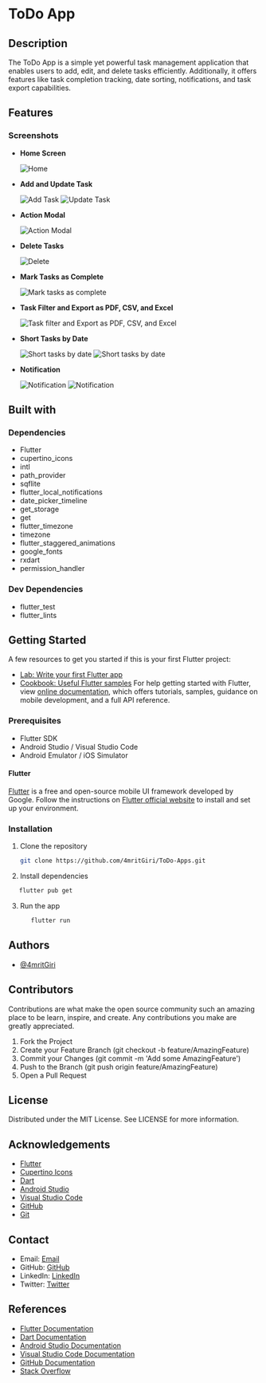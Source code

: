 # ToDo App

## Description

The ToDo App is a simple yet powerful task management application that enables users to add, edit, and delete tasks efficiently. Additionally, it offers features like task completion tracking, date sorting, notifications, and task export capabilities.

## Features

### Screenshots

- **Home Screen**
  
  ![Home](https://github.com/4mritGiri/ToDo-Apps/blob/main/images/screenshot/Home%20Screen.png)

- **Add and Update Task**
  
  ![Add Task](https://github.com/4mritGiri/ToDo-Apps/blob/v0.1.0/images/screenshot/Add%20Task.png)
  ![Update Task](https://github.com/4mritGiri/ToDo-Apps/blob/main/images/screenshot/Update%20task.png)

- **Action Modal**
  
  ![Action Modal](https://github.com/4mritGiri/ToDo-Apps/blob/main/images/screenshot/Action%20modal.png)

- **Delete Tasks**
  
  ![Delete](https://github.com/4mritGiri/ToDo-Apps/blob/main/images/screenshot/Delete%20and%20Task%20complete.png)

- **Mark Tasks as Complete**
  
  ![Mark tasks as complete](https://github.com/4mritGiri/ToDo-Apps/blob/v0.1.0/images/screenshot/Delete%20and%20Task%20complete.png)

- **Task Filter and Export as PDF, CSV, and Excel**
  
  ![Task filter and Export as PDF, CSV, and Excel](https://github.com/4mritGiri/ToDo-Apps/blob/main/images/screenshot/task%20filter%20and%20export%20as%20pdf%2Ccsv%2C%20and%20excel.png)

- **Short Tasks by Date**
  
  ![Short tasks by date](https://github.com/4mritGiri/ToDo-Apps/blob/main/images/screenshot/Weekly%20.png)
  ![Short tasks by date](https://github.com/4mritGiri/ToDo-Apps/blob/v0.1.0/images/screenshot/Date%20list.png)

- **Notification**
  
  ![Notification](https://github.com/4mritGiri/ToDo-Apps/blob/main/images/screenshot/Notification.png)
  ![Notification](https://github.com/4mritGiri/ToDo-Apps/blob/main/images/screenshot/Nav%20notification.png)

## Built with

### Dependencies

- Flutter
- cupertino_icons
- intl
- path_provider
- sqflite
- flutter_local_notifications
- date_picker_timeline
- get_storage
- get
- flutter_timezone
- timezone
- flutter_staggered_animations
- google_fonts
- rxdart
- permission_handler

### Dev Dependencies

- flutter_test
- flutter_lints

## Getting Started
A few resources to get you started if this is your first Flutter project:
- [Lab: Write your first Flutter app](https://flutter.dev/docs/get-started/codelab)
- [Cookbook: Useful Flutter samples](https://flutter.dev/docs/cookbook)
For help getting started with Flutter, view
[online documentation](https://flutter.dev/docs), which offers tutorials, samples, guidance on mobile development, and a full API reference.

### Prerequisites
- Flutter SDK
- Android Studio / Visual Studio Code
- Android Emulator / iOS Simulator

#### Flutter

[Flutter](https://flutter.dev/docs/get-started/install) is a free and open-source mobile UI framework developed by Google. Follow the instructions on [Flutter official website](https://flutter.dev/docs/get-started/install) to install and set up your environment.

### Installation

1. Clone the repository

   ```sh
   git clone https://github.com/4mritGiri/ToDo-Apps.git
   ```
2. Install dependencies

```sh
   flutter pub get
   ```
3. Run the app
   
   ```sh
      flutter run
      ```
## Authors
  - [@4mritGiri](https://github.com/4mrit)

## Contributors
Contributions are what make the open source community such an amazing place to be learn, inspire, and create. Any contributions you make 
are greatly appreciated. 
1. Fork the Project
2. Create your Feature Branch (git checkout -b feature/AmazingFeature)
3. Commit your Changes (git commit -m 'Add some AmazingFeature')
4. Push to the Branch (git push origin feature/AmazingFeature)
5. Open a Pull Request

## License
Distributed under the MIT License. See LICENSE for more information.

## Acknowledgements
- [Flutter](https://flutter.dev/)
- [Cupertino Icons](https://pub.dev/packages/cupertino_icons)
- [Dart](https://dart.dev/)
- [Android Studio](https://developer.android.com/studio)
- [Visual Studio Code](https://code.visualstudio.com/)
- [GitHub](https://github.com/4mritGiri/ToDo-Apps)
- [Git](https://git-scm.com/)

## Contact
- Email: [Email](mailto:legendspam025@gmail.com)
- GitHub: [GitHub](https://github.com/4mritGiri)
- LinkedIn: [LinkedIn](https://www.linkedin.com/in/4mritGiri/)
- Twitter: [Twitter](https://twitter.com/4mritGiri)

## References
- [Flutter Documentation](https://flutter.dev/docs)
- [Dart Documentation](https://dart.dev/guides)
- [Android Studio Documentation](https://developer.android.com/docs)
- [Visual Studio Code Documentation](https://code.visualstudio.com/docs)
- [GitHub Documentation](https://docs.github.com/en)
- [Stack Overflow](https://stackoverflow.com/)
